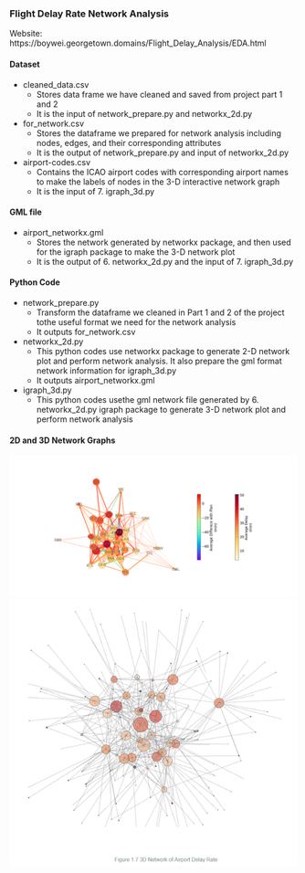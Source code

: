 ### Flight Delay Rate Network Analysis
<p>Website: https://boywei.georgetown.domains/Flight_Delay_Analysis/EDA.html</p>

<H4>Dataset</H4>
<ul>
  <li>cleaned_data.csv
    <ul>
      <li>Stores data frame we have cleaned and saved from project part 1 and 2</li>
      <li>It is the input of network_prepare.py and networkx_2d.py</li>
    </ul>
  </li>
  <li>for_network.csv
    <ul>
      <li>Stores the dataframe we prepared for network analysis including nodes, edges, and their corresponding attributes</li>
      <li>It is the output of network_prepare.py and input of networkx_2d.py</li>
    </ul>
  </li>
  <li>airport-codes.csv
    <ul>
      <li>Contains the ICAO airport codes with corresponding airport names to make the labels of nodes in the 3-D interactive network graph</li>
      <li>It is the input of 7. igraph_3d.py</li>
    </ul>
  </li>
</ul>

<H4>GML file</H4>
<ul>
  <li>airport_networkx.gml
      <ul>
        <li>Stores the network generated by networkx package, and then used for the igraph package to make the 3-D network plot</li>
        <li>It is the output of 6. networkx_2d.py and the input of 7. igraph_3d.py</li>
      </ul>
   </li>
</ul>

<H4>Python Code</H4>
<ul>
  <li>network_prepare.py
    <ul>
      <li>Transform the dataframe we cleaned in Part 1 and 2 of the project tothe useful format we need for the network analysis</li>
      <li>It outputs for_network.csv</li>
    </ul>
  </li>
  <li>networkx_2d.py
    <ul>
      <li>This python codes use networkx package to generate 2-D network plot and perform network analysis. It also prepare the gml format network information for igraph_3d.py</li>
      <li>It outputs airport_networkx.gml</li>
    </ul>
  </li>
  <li>igraph_3d.py
    <ul>
      <li>This python codes usethe gml network file generated by 6. networkx_2d.py igraph package to generate 3-D network plot and perform network analysis</li>
    </ul>
  </li>
</ul>
		
<H4>2D and 3D Network Graphs</H4>
<picture>
  <img src="https://github.com/BoyangW/Flight_Delay_Rate_Analysis/blob/master/Networt_Analysis/2D-demo.png" alt="2D-network" style="width:auto;">
<img src="https://github.com/BoyangW/Flight_Delay_Rate_Analysis/blob/master/Networt_Analysis/3D-demo.png" alt="3D-network" style="width:auto;">
</picture>
